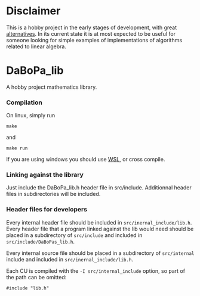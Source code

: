 # Disclaimer
This is a hobby project in the early stages of development, with great
[alternatives](https://en.wikipedia.org/wiki/List_of_numerical_libraries#C++).
In its current state it is 
at most expected to be useful for someone looking for simple examples of implementations of algorithms related to
linear algebra.

# DaBoPa_lib
A hobby project mathematics library.

### Compilation
On linux, simply run
```shell
make
```
and
```shell
make run
```

If you are using windows you should use [WSL](https://en.wikipedia.org/wiki/Windows_Subsystem_for_Linux), or
cross compile.

### Linking against the library
Just include the DaBoPa_lib.h header file in src/include. Additionnal header files in subdirectories will be included.

### Header files for developers
Every internal header file should be included in `src/inernal_include/lib.h`.
Every header file that a program linked against the lib would need should be placed in a subdirectory of
`src/include` and included in `src/include/DaBoPas_lib.h`.

Every internal source file should be placed in a subdirectory of
`src/internal` include and included in `src/inernal_include/lib.h`.

Each CU is compiled with the `-I src/internal_include` option, so part of the path can be omitted:
```
#include "lib.h"
```
